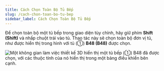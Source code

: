 ```yaml
---
title: Cách Chọn Toàn Bộ Tủ Bếp
slug: /cach-chon-toan-bo-tu-bep
sidebar_label: Cách Chọn Toàn Bộ Tủ Bếp
---
```


Để chọn toàn bộ một tủ bếp trong giao diện tùy chỉnh, hãy giữ phím **Shift (Shift)** và nhấp chuột trái vào tủ. Thao tác này sẽ chọn toàn bộ đơn vị tủ, như được hiển thị trong hình với tủ (①) **B48 (B48)** được chọn.

![Một không gian làm việc thiết kế 3D hiển thị một tủ bếp (①) B48 đã được chọn, với các thuộc tính của nó hiển thị trong một bảng điều khiển bên cạnh.](https://storage.googleapis.com/jegavn_kb/image_jegavn/548.1.jpg)